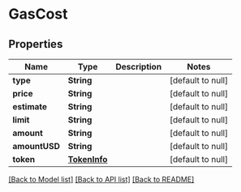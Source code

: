 # GasCost
## Properties

| Name | Type | Description | Notes |
|------------ | ------------- | ------------- | -------------|
| **type** | **String** |  | [default to null] |
| **price** | **String** |  | [default to null] |
| **estimate** | **String** |  | [default to null] |
| **limit** | **String** |  | [default to null] |
| **amount** | **String** |  | [default to null] |
| **amountUSD** | **String** |  | [default to null] |
| **token** | [**TokenInfo**](TokenInfo.md) |  | [default to null] |

[[Back to Model list]](../README.md#documentation-for-models) [[Back to API list]](../README.md#documentation-for-api-endpoints) [[Back to README]](../README.md)

